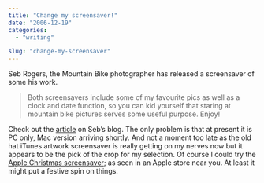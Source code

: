```yaml
---
title: "Change my screensaver!"
date: "2006-12-19"
categories: 
  - "writing"

slug: "change-my-screensaver"
---
```


Seb Rogers, the Mountain Bike photographer has released a screensaver of some his work.

> Both screensavers include some of my favourite pics as well as a clock and date function, so you can kid yourself that staring at mountain bike pictures serves some useful purpose. Enjoy!

Check out the [article](http://sebrogers.typepad.com/seb_rogers_blog/2006/12/pc_screensaver_.html) on Seb’s blog. The only problem is that at present it is PC only, Mac version arriving shortly. And not a moment too late as the old hat iTunes artwork screensaver is really getting on my nerves now but it appears to be the pick of the crop for my selection. Of course I could try the [Apple Christmas screensaver](http://www.macworld.co.uk/news/index.cfm?RSS&newsID=16768); as seen in an Apple store near you. At least it might put a festive spin on things.
